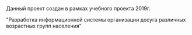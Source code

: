 Данный проект создан в рамках учебного проекта 2019г. 

"Разработка информационной системы организации досуга различных возрастных групп населения"
